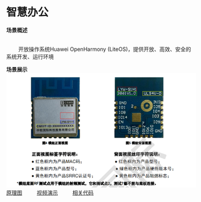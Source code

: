 # 智慧办公

**<div face="微软雅黑" size=5>场景概述</div>**

<br>
&ensp;&ensp;&ensp;&ensp;
开放操作系统Huawei OpenHarmony (LiteOS)，提供开放、高效、安全的系统开发、运行环境


**<div face="微软雅黑" size=5>场景展示</div>**
<img src="/public/wps/H3861.png" width="1000"/>
[原理图](http://www.baidu.com) &ensp;&ensp;&ensp;&ensp;&ensp;[视频演示](http://www.baidu.com) &ensp;&ensp;&ensp;&ensp;&ensp;[相关代码](http://www.baidu.com)  